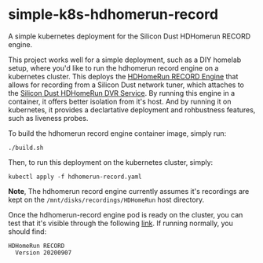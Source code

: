 # simple-k8s-hdhomerun-record
A simple kubernetes deployment for the Silicon Dust HDHomerun RECORD engine.

This project works well for a simple deployment, such as a DIY homelab setup, where you'd like to run the hdhomerun record engine on a kubernetes cluster. This deploys the [HDHomeRun RECORD Engine](https://info.hdhomerun.com/info/dvr:linux) that allows for recording from a Silicon Dust network tuner, which attaches to the [Silicon Dust HDHomeRun DVR Service](https://www.silicondust.com/dvr-service/).  By running this engine in a container, it offers better isolation from it's host. And by running it on kubernetes, it provides a declartative deployment and rohbustness features, such as liveness probes.

To build the hdhomerun record engine container image, simply run:
```
./build.sh
```

Then, to run this deployment on the kubernetes cluster, simply:
```
kubectl apply -f hdhomerun-record.yaml
```
**Note**, The hdhomerun record engine currently assumes it's recordings are kept on the ```/mnt/disks/recordings/HDHomeRun``` host directory.

Once the hdhomerun-record engine pod is ready on the cluster, you can test that it's visible through the following [link](http://my.hdhomerun.com).  If running normally, you should find:
```
HDHomeRun RECORD
  Version 20200907
```

